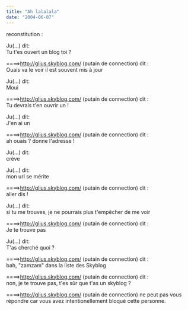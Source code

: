 ```yaml
---
title: "Ah lalalala"
date: "2004-06-07"
---
```


reconstitution :

Ju(...) dit:  
Tu t'es ouvert un blog toi ?

\====>http://glius.skyblog.com/ (putain de connection) dit :  
Ouais va le voir il est souvent mis à jour

Ju(...) dit:  
Moui

\====>http://glius.skyblog.com/ (putain de connection) dit :  
Tu devrais t'en ouvrir un !

Ju(...) dit:  
J'en ai un

\====>http://glius.skyblog.com/ (putain de connection) dit :  
ah ouais ? donne l'adresse !

Ju(...) dit:  
crève

Ju(...) dit:  
mon url se mérite

\====>http://glius.skyblog.com/ (putain de connection) dit :  
aller dis !

Ju(...) dit:  
si tu me trouves, je ne pourrais plus t'empêcher de me voir

\====>http://glius.skyblog.com/ (putain de connection) dit :  
Je te trouve pas

Ju(...) dit:  
T'as cherché quoi ?

\====>http://glius.skyblog.com/ (putain de connection) dit :  
bah, "zamzam" dans la liste des Skyblog

\====>http://glius.skyblog.com/ (putain de connection) dit :  
non, je te trouve pas, t'es sûr que t'as un skyblog ?

\====>http://glius.skyblog.com/ (putain de connection) ne peut pas vous répondre car vous avez intentionellement bloqué cette personne.
